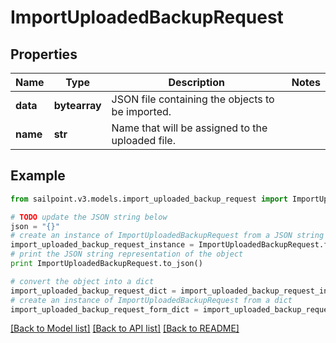 # ImportUploadedBackupRequest


## Properties

Name | Type | Description | Notes
------------ | ------------- | ------------- | -------------
**data** | **bytearray** | JSON file containing the objects to be imported. | 
**name** | **str** | Name that will be assigned to the uploaded file. | 

## Example

```python
from sailpoint.v3.models.import_uploaded_backup_request import ImportUploadedBackupRequest

# TODO update the JSON string below
json = "{}"
# create an instance of ImportUploadedBackupRequest from a JSON string
import_uploaded_backup_request_instance = ImportUploadedBackupRequest.from_json(json)
# print the JSON string representation of the object
print ImportUploadedBackupRequest.to_json()

# convert the object into a dict
import_uploaded_backup_request_dict = import_uploaded_backup_request_instance.to_dict()
# create an instance of ImportUploadedBackupRequest from a dict
import_uploaded_backup_request_form_dict = import_uploaded_backup_request.from_dict(import_uploaded_backup_request_dict)
```
[[Back to Model list]](../README.md#documentation-for-models) [[Back to API list]](../README.md#documentation-for-api-endpoints) [[Back to README]](../README.md)


